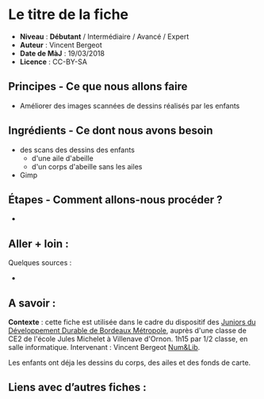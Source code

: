 # Le titre de la fiche

- **Niveau** : **Débutant** / Intermédiaire / Avancé / Expert
- **Auteur** : Vincent Bergeot
- **Date de MàJ** : 19/03/2018
- **Licence** : CC-BY-SA

## Principes - Ce que nous allons faire

- Améliorer des images scannées de dessins réalisés par les enfants

## Ingrédients - Ce dont nous avons besoin

- des scans des dessins des enfants
    - d'une aile d'abeille
    - d'un corps d'abeille sans les ailes
- Gimp

## Étapes - Comment allons-nous procéder ?

- 


## Aller + loin : 
Quelques sources : 

- 
## A savoir : 

**Contexte** : cette fiche est utilisée dans le cadre du dispositif des [Juniors du Développement Durable de Bordeaux Métropole](http://www.juniorsdudd.bordeaux-metropole.fr/), auprès d'une classe de CE2 de l'école Jules Michelet à Villenave d'Ornon. 1h15 par 1/2 classe, en salle informatique. Intervenant : Vincent Bergeot [Num&Lib](https://numetlib.fr).

Les enfants ont déja les dessins du corps, des ailes et des fonds de carte.

## Liens avec d’autres fiches : 

